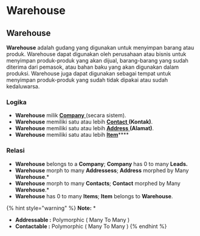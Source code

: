 # Warehouse

## Warehouse

**Warehouse** adalah gudang yang digunakan untuk menyimpan barang atau produk. Warehouse dapat digunakan oleh perusahaan atau bisnis untuk menyimpan produk-produk yang akan dijual, barang-barang yang sudah diterima dari pemasok, atau bahan baku yang akan digunakan dalam produksi. Warehouse juga dapat digunakan sebagai tempat untuk menyimpan produk-produk yang sudah tidak dipakai atau sudah kedaluwarsa.

### Logika&#x20;

* **Warehouse** milik [**Company** ](../../core-concept.md#company-perusahaan)(secara sistem).
* **Warehouse** memiliki satu atau lebih [**Contact** ](../../crm-concept/contact.md)**(Kontak)**.
* **Warehouse** memiliki satu atau lebih [**Address** ](../../crm-concept/address.md)**(Alamat)**.
* **Warehouse** memiliki satu atau lebih [**Item**](item.md)****

### Relasi

* **Warehouse** belongs to a **Company**; **Company** has 0 to many **Leads.**
* **Warehouse** morph to many **Addressess**; **Address** morphed by Many **Warehouse**.\*
* **Warehouse** morph to many **Contacts**; **Contact** morphed by Many **Warehouse**.\*
* **Warehouse** has 0 to many **Items**; **Item** belongs to **Warehouse**.

{% hint style="warning" %}
**Note:** \*

* **Addressable  :** Polymorphic ( Many To Many )
* **Contactable :** Polymorphic ( Many To Many )
{% endhint %}
